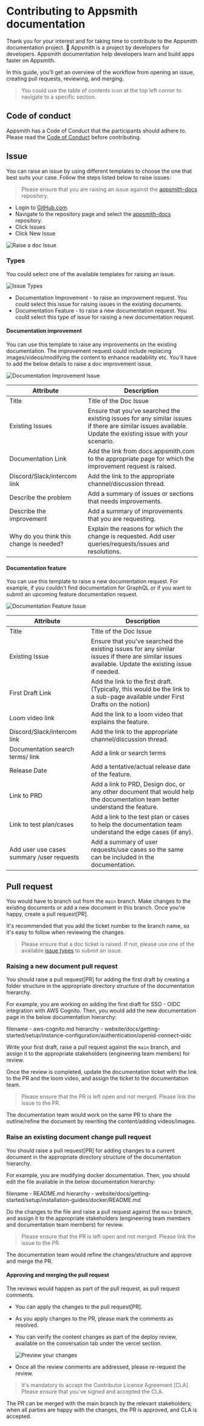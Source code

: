 # Contributing to Appsmith documentation

Thank you for your interest and for taking time to contribute to the Appsmith documentation project. 🙌
Appsmith is a project by developers for developers. Appsmith documentation help developers learn and build apps faster on Appsmith.

In this guide, you'll get an overview of the workflow from opening an issue, creating pull requests, reviewing, and merging.

> You could use the table of contents icon at the top left corner to navigate to a specific section.

## Code of conduct

Appsmith has a Code of Conduct that the participants should adhere to. Please read the [Code of Conduct](https://github.com/appsmithorg/appsmith/blob/release/CODE_OF_CONDUCT.md) before contributing.

## Issue
You can raise an issue by using different templates to choose the one that best suits your case. Follow the steps listed below to raise issues:

> Please ensure that you are raising an issue against the [appsmith-docs](https://github.com/appsmithorg/appsmith-docs/issues) repository.

- Login to [GitHub.com](https://github.com/login).
- Navigate to the repository page and select the [appsmith-docs](https://github.com/appsmithorg/appsmith-docs) repository.
- Click Issues
- Click New Issue

![Raise a doc Issue](/website/static/img/Raise-Issues.png)

### Types
You could select one of the available templates for raising an issue.

![Issue Types](/website/static/img/Issue-Types.png)

- Documentation Improvement - to raise an improvement request. You could select this issue for raising issues in the existing documents.
- Documentation Feature - to raise a new documentation request. You could select this type of issue for raising a new documentation request.

#### Documentation improvement

You can use this template to raise any improvements on the existing documentation. The improvement request could include replacing images/videos/modifying the content to enhance readability etc. You’ll have to add the below details to raise a doc improvement issue.

![Documentation Improvement Issue](/website/static/img/Documentation-Improvement-Issue-Template.png)

| Attribute | Description |
| --- | --- |
| Title | Title of the Doc Issue |
| Existing Issues | Ensure that you’ve searched the existing issues for any similar issues if there are similar issues available. Update the existing issue with your scenario. |
| Documentation Link | Add the link from docs.appsmith.com to the appropriate page for which the improvement request is raised. |
| Discord/Slack/intercom link | Add the link to the appropriate channel/discussion thread. |
| Describe the problem | Add a summary of issues or sections that needs improvements. |
| Describe the improvement | Add a summary of improvements that you are requesting. |
| Why do you think this change is needed?  | Explain the reasons for which the change is requested. Add user queries/requests/issues and resolutions. |

#### Documentation feature

You can use this template to raise a new documentation request. For example, if you couldn't find documentation for GraphQL or if you want to submit an upcoming feature documentation request.

![Documentation Feature Issue](/website/static/img/Documentation-Feature-Issue-Template.png)

| Attribute | Description |
| --- | --- |
| Title | Title of the Doc Issue |
| Existing Issue | Ensure that you’ve searched the existing issues for any similar issues if there are similar issues available. Update the existing issue if needed. |
| First Draft Link | Add the link to the first draft. (Typically, this would be the link to a sub-page available under First Drafts on the notion) |
| Loom video link |  Add the link to a loom video that explains the feature. |
| Discord/Slack/intercom link | Add the link to the appropriate channel/discussion thread. |
| Documentation search terms/ link | Add a link or search terms|
| Release Date | Add a tentative/actual release date of the feature. |
| Link to PRD | Add a link to PRD, Design doc, or any other document that would help the documentation team better understand the feature. |
| Link to test plan/cases | Add a link to the test plan or cases to help the documentation team understand the edge cases (if any). |
| Add user use cases summary /user requests  |  Add a summary of user requests/use cases so the same can be included in the documentation. |

## Pull request
You would have to branch out from the ```main``` branch. Make changes to the existing documents or add a new document in this branch. Once you're happy, create a pull request[PR].

It's recommended that you add the ticket number to the branch name, so it's easy to follow when reviewing the changes.

> Please ensure that a doc ticket is raised. If not, please use one of the available [issue types](#types) to submit an issue.

### Raising a new document pull request
You should raise a pull request[PR] for adding the first draft by creating a folder structure in the appropriate directory structure of the documentation hierarchy.

For example, you are working on adding the first draft for SSO - OIDC integration with AWS Cognito. Then, you would add the new documentation page in the below documentation hierarchy:

filename - aws-cognito.md
hierarchy - website/docs/getting-started/setup/instance-configuration/authentication/openid-connect-oidc

Write your first draft, raise a pull request against the ```main``` branch, and assign it to the appropriate stakeholders (engineering team members) for review. 

Once the review is completed, update the documentation ticket with the link to the PR and the loom video, and assign the ticket to the documentation team.

> Please ensure that the PR is left open and not merged. Please link the issue to the PR.

The documentation team would work on the same PR to share the outline/refine the document by rewriting the content/adding videos/images.

### Raise an existing document change pull request
You should raise a pull request[PR] for adding changes to a current document in the appropriate directory structure of the documentation hierarchy.

For example, you are modifying docker documentation. Then, you should edit the file available in the below documentation hierarchy:

filename - README.md
hierarchy - website/docs/getting-started/setup/installation-guides/docker/README.md

Do the changes to the file and raise a pull request against the ```main``` branch, and assign it to the appropriate stakeholders (engineering team members and documentation team members) for review. 

> Please ensure that the PR is left open and not merged. Please link the issue to the PR.

The documentation team would refine the changes/structure and approve and merge the PR.

#### Approving and merging the pull request

The reviews would happen as part of the pull request, as pull request comments.
* You can apply the changes to the pull request[PR].
* As you apply changes to the PR, please mark the comments as resolved.
* You can verify the content changes as part of the deploy review, available on the conversation tab under the vercel section.

  ![Preview your changes](/website/static/img/Deploy-preview-Content-Changes.png)

* Once all the review comments are addressed, please re-request the review.

>  It's mandatory to accept the Contributor License Agreement [CLA]. Please ensure that you've signed and accepted the CLA.

The PR can be merged with the main branch by the relevant stakeholders; when all parties are happy with the changes, the PR is approved, and CLA is accepted.
